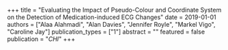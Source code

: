 +++
title = "Evaluating the Impact of Pseudo-Colour and Coordinate System on the Detection of Medication-induced ECG Changes"
date = 2019-01-01
authors = ["Alaa Alahmadi", "Alan Davies", "Jennifer Royle", "Markel Vigo", "Caroline Jay"]
publication_types = ["1"]
abstract = ""
featured = false
publication = "*CHI*"
+++

